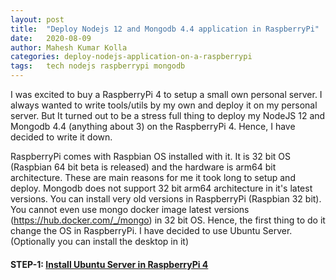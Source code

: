 ```yaml
---
layout: post
title:  "Deploy Nodejs 12 and Mongodb 4.4 application in RaspberryPi"
date:   2020-08-09
author: Mahesh Kumar Kolla
categories: deploy-nodejs-application-on-a-raspberrypi
tags:	tech nodejs raspberrypi mongodb 
---
```



I was excited to buy a RaspberryPi 4 to setup a small own personal server. 
I always wanted to write tools/utils by my own and deploy it on my personal server.
But It turned out to be a stress full thing to deploy my NodeJS 12 and Mongodb 4.4 (anything about 3) on the RaspberryPi 4.
Hence, I have decided to write it down. 

RaspberryPi comes with Raspbian OS installed with it. It is 32 bit OS (Raspbian 64 bit beta is released) and the hardware is arm64 bit architecture.
These are main reasons for me it took long to setup and deploy.
Mongodb does not support 32 bit arm64 architecture in it's latest versions. You can install very old versions in RaspberryPi (Raspbian 32 bit).
You cannot even use mongo docker image latest versions (https://hub.docker.com/_/mongo) in 32 bit OS. 
Hence, the first thing to do it change the OS in RaspberryPi. I have decided to use Ubuntu Server. (Optionally you can install the desktop in it)


#### STEP-1: [Install Ubuntu Server in RaspberryPi 4](install-ububtu-server-in-raspberrypi)       
